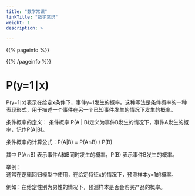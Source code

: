 ```yaml
---
title: "数学常识"
linkTitle: "数学常识"
weight: 1
description: >
  
---
```


{{% pageinfo %}}

{{% /pageinfo %}}



# P(y=1∣x) 
P(y=1∣x)表示在给定x条件下，事件y=1发生的概率。这种写法是条件概率的一种表现形式，用于描述一个事件在另一个已知事件发生的情况下发生的概率。


条件概率的定义：
条件概率 P(A | B)定义为事件B发生的情况下，事件A发生的概率，记作P(A|B)。

条件概率的计算公式：P(A|B) = P(A∩B) / P(B)


其中 P(A∩B) 表示事件A和B同时发生的概率，P(B) 表示事件B发生的概率。


举例：  
通常在逻辑回归模型中使用，在给定特征x的情况下，预测样本y=1的概率。

例如：在给定性别为男性的情况下，预测样本是否会购买产品的概率。


